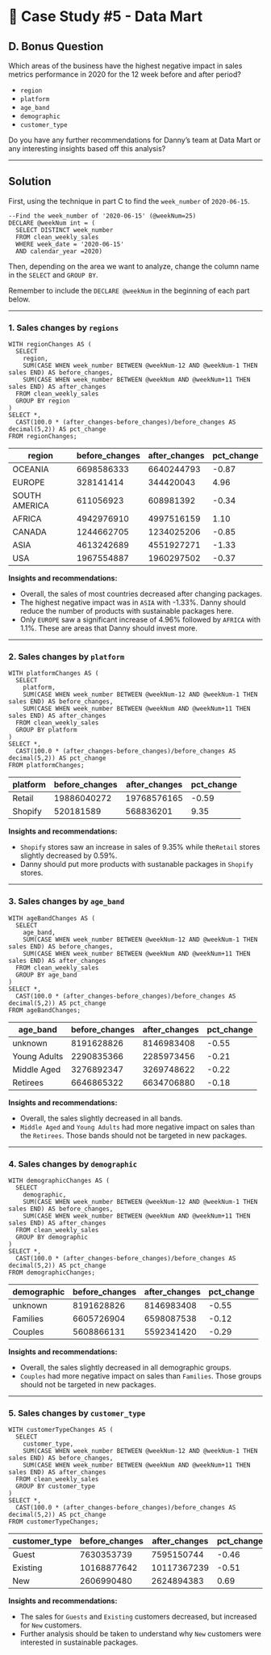 # 🛒 Case Study #5 - Data Mart
## D. Bonus Question
Which areas of the business have the highest negative impact in sales metrics performance in 2020 for the 12 week before and after period?
  * ```region```
  * ```platform```
  * ```age_band```
  * ```demographic```
  * ```customer_type```
  
Do you have any further recommendations for Danny’s team at Data Mart or any interesting insights based off this analysis?

---
## Solution
First, using the technique in part C to find the ```week_number``` of ```2020-06-15```.
```TSQL
--Find the week_number of '2020-06-15' (@weekNum=25)
DECLARE @weekNum int = (
  SELECT DISTINCT week_number
  FROM clean_weekly_sales
  WHERE week_date = '2020-06-15'
  AND calendar_year =2020)
```
Then, depending on the area we want to analyze, change the column name in the ```SELECT``` and  ```GROUP BY```. 

Remember to include the ```DECLARE @weekNum``` in the beginning of each part below.

---
### 1. Sales changes by ```regions```
```TSQL
WITH regionChanges AS (
  SELECT
    region,
    SUM(CASE WHEN week_number BETWEEN @weekNum-12 AND @weekNum-1 THEN sales END) AS before_changes,
    SUM(CASE WHEN week_number BETWEEN @weekNum AND @weekNum+11 THEN sales END) AS after_changes
  FROM clean_weekly_sales
  GROUP BY region
)
SELECT *,
  CAST(100.0 * (after_changes-before_changes)/before_changes AS decimal(5,2)) AS pct_change
FROM regionChanges;
```
| region        | before_changes | after_changes | pct_change  |
|---------------|--------------|-------------|-------------|
| OCEANIA       | 6698586333   | 6640244793  | -0.87       |
| EUROPE        | 328141414    | 344420043   | 4.96        |
| SOUTH AMERICA | 611056923    | 608981392   | -0.34       |
| AFRICA        | 4942976910   | 4997516159  | 1.10        |
| CANADA        | 1244662705   | 1234025206  | -0.85       |
| ASIA          | 4613242689   | 4551927271  | -1.33       |
| USA           | 1967554887   | 1960297502  | -0.37       |

**Insights and recommendations:** 
* Overall, the sales of most countries decreased after changing packages. 
* The highest negative impact was in ```ASIA``` with -1.33%. 
Danny should reduce the number of products with sustainable packages here.
* Only ```EUROPE``` saw a significant increase of 4.96% followed by ```AFRICA``` with 1.1%. These are areas that Danny should invest more.

---
### 2. Sales changes by ```platform```
```TSQL
WITH platformChanges AS (
  SELECT
    platform,
    SUM(CASE WHEN week_number BETWEEN @weekNum-12 AND @weekNum-1 THEN sales END) AS before_changes,
    SUM(CASE WHEN week_number BETWEEN @weekNum AND @weekNum+11 THEN sales END) AS after_changes
  FROM clean_weekly_sales
  GROUP BY platform
)
SELECT *,
  CAST(100.0 * (after_changes-before_changes)/before_changes AS decimal(5,2)) AS pct_change
FROM platformChanges;
```
| platform | before_changes | after_changes | pct_change  |
|----------|--------------|-------------|-------------|
| Retail   | 19886040272  | 19768576165 | -0.59       |
| Shopify  | 520181589    | 568836201   | 9.35        |

**Insights and recommendations:** 
* ```Shopify``` stores saw an increase in sales of 9.35% while the```Retail``` stores slightly decreased by 0.59%. 
* Danny should put more products with sustanable packages in ```Shopify``` stores.

---
### 3. Sales changes by ```age_band```
```TSQL
WITH ageBandChanges AS (
  SELECT
    age_band,
    SUM(CASE WHEN week_number BETWEEN @weekNum-12 AND @weekNum-1 THEN sales END) AS before_changes,
    SUM(CASE WHEN week_number BETWEEN @weekNum AND @weekNum+11 THEN sales END) AS after_changes
  FROM clean_weekly_sales
  GROUP BY age_band
)
SELECT *,
  CAST(100.0 * (after_changes-before_changes)/before_changes AS decimal(5,2)) AS pct_change
FROM ageBandChanges;
```
| age_band     | before_changes | after_changes | pct_change  |
|--------------|--------------|-------------|-------------|
| unknown      | 8191628826   | 8146983408  | -0.55       |
| Young Adults | 2290835366   | 2285973456  | -0.21       |
| Middle Aged  | 3276892347   | 3269748622  | -0.22       |
| Retirees     | 6646865322   | 6634706880  | -0.18       |

**Insights and recommendations:** 
* Overall, the sales slightly decreased in all bands.
* ```Middle Aged``` and ```Young Adults``` had more negative impact on sales than the ```Retirees```. Those bands should not be targeted in new packages.

---
### 4. Sales changes by ```demographic```
```TSQL
WITH demographicChanges AS (
  SELECT
    demographic,
    SUM(CASE WHEN week_number BETWEEN @weekNum-12 AND @weekNum-1 THEN sales END) AS before_changes,
    SUM(CASE WHEN week_number BETWEEN @weekNum AND @weekNum+11 THEN sales END) AS after_changes
  FROM clean_weekly_sales
  GROUP BY demographic
)
SELECT *,
  CAST(100.0 * (after_changes-before_changes)/before_changes AS decimal(5,2)) AS pct_change
FROM demographicChanges;
```
| demographic | before_changes | after_changes | pct_change  |
|-------------|----------------|---------------|-------------|
| unknown     | 8191628826     | 8146983408    | -0.55       |
| Families    | 6605726904     | 6598087538    | -0.12       |
| Couples     | 5608866131     | 5592341420    | -0.29       |

**Insights and recommendations:** 
* Overall, the sales slightly decreased in all demographic groups.
* ```Couples``` had more negative impact on sales than ```Families```. Those groups should not be targeted in new packages.

---
### 5. Sales changes by ```customer_type```
```TSQL
WITH customerTypeChanges AS (
  SELECT
    customer_type,
    SUM(CASE WHEN week_number BETWEEN @weekNum-12 AND @weekNum-1 THEN sales END) AS before_changes,
    SUM(CASE WHEN week_number BETWEEN @weekNum AND @weekNum+11 THEN sales END) AS after_changes
  FROM clean_weekly_sales
  GROUP BY customer_type
)
SELECT *,
  CAST(100.0 * (after_changes-before_changes)/before_changes AS decimal(5,2)) AS pct_change
FROM customerTypeChanges;
```
| customer_type | before_changes | after_changes | pct_change  |
|---------------|----------------|---------------|-------------|
| Guest         | 7630353739     | 7595150744    | -0.46       |
| Existing      | 10168877642    | 10117367239   | -0.51       |
| New           | 2606990480     | 2624894383    | 0.69        |

**Insights and recommendations:** 
* The sales for `Guests` and `Existing` customers decreased, but increased for `New` customers.
* Further analysis should be taken to understand why `New` customers were interested in sustainable packages.
